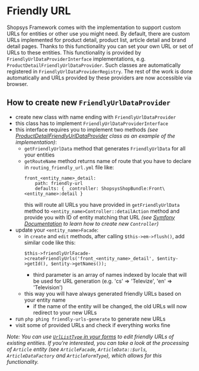 # Friendly URL

Shopsys Framework comes with the implementation to support custom URLs for entities or other use you might need.
By default, there are custom URLs implemented for product detail, product list, article detail and brand detail pages.
Thanks to this functionality you can set your own URL or set of URLs to these entities.
This functionality is provided by `FriendlyUrlDataProviderInterface` implementations, e.g. `ProductDetailFriendlyUrlDataProvider`.
Such classes are automatically registered in `FriendlyUrlDataProviderRegistry`.
The rest of the work is done automatically and URLs provided by these providers are now accessible via browser.

## How to create new `FriendlyUrlDataProvider`

- create new class with name ending with `FriendlyUrlDataProvider`
- this class has to implement `FriendlyUrlDataProviderInterface`
- this interface requires you to implement two methods *(see [ProductDetailFriendlyUrlDataProvider](https://github.com/shopsys/shopsys/blob/9.0/packages/framework/src/Model/Product/ProductDetailFriendlyUrlDataProvider.php) class as an example of the implementation)*:
    - `getFriendlyUrlData` method that generates `FriendlyUrlData` for all your entities
    - `getRouteName` method returns name of route that you have to declare in `routing_friendly_url.yml` file like:
        ```
        front_<entity_name>_detail:
            path: friendly-url
            defaults: { _controller: ShopsysShopBundle:Front\<entity_name>:detail }
        ```
        this will route all URLs you have provided in `getFriendlyUrlData` method to `<entity_name>Controller::detailAction` method and provide you with ID of entity matching that URL
        *(see [Symfony Documentation](https://symfony.com/doc/3.4/controller.html) to learn how to create new `Controller`)*
- update your `<entity_name>Facade`:
    - in `create` and `edit` methods, after calling `$this->em->flush()`, add similar code like this:
        ```
        $this->friendlyUrlFacade->createFriendlyUrls('front_<entity_name>_detail', $entity->getId(), $entity->getNames());
        ```
        - third parameter is an array of names indexed by locale that will be used for URL generation (e.g. 'cs' => 'Televize', 'en' => 'Television')
    - this way you will have always generated friendly URLs based on your entity name
        - if the name of the entity will be changed, the old URLs will now redirect to your new URLs
- run `php phing friendly-urls-generate` to generate new URLs
- visit some of provided URLs and check if everything works fine

*Note: You can use [`UrlListType` in your forms](./using-form-types.md#urllisttype) to edit friendly URLs of existing entities.*
*If you're interested, you can take a look at the processing of `Article` entity (see `ArticleFacade`, `ArticleData::$urls`, `ArticleDataFactory` and `ArticleFormType`), which allows for this functionality.*

